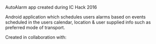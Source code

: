 AutoAlarm app created during IC Hack 2016

Android application which schedules users alarms based on events scheduled in the users calendar, location & user supplied info such as preferred mode of transport.

Created in collaboration with:

